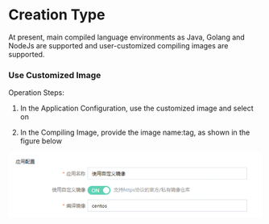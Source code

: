 # Creation Type

At present, main compiled language environments as Java, Golang and NodeJs are supported and user-customized compiling images are supported.

### Use Customized Image

Operation Steps:

1. In the Application Configuration, use the customized image and select on

2. In the Compiling Image, provide the image name:tag, as shown in the figure below


![](/image/codebuild/customer-image.PNG) 

